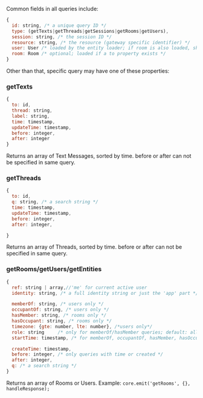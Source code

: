 Common fields in all queries include:

```javascript
{
  id: string, /* a unique query ID */
  type: (getTexts|getThreads|getSessions|getRooms|getUsers),
  session: string, /* the session ID */
  resource: string, /* the resource (gateway specific identifier) */
  user: User /* loaded by the entity loader; if room is also loaded, should have role properties. */
  room: Room /* optional; loaded if a to property exists */
}
```

Other than that, specific query may have one of these properties:

### getTexts ###

```javascript
{
  to: id,
  thread: string,
  label: string,
  time: timestamp,
  updateTime: timestamp,
  before: integer,
  after: integer
}
```
Returns an array of Text Messages, sorted by time. before or after can not be specified in same query.

### getThreads ###

```javascript
{
  to: id,
  q: string, /* a search string */
  time: timestamp,
  updateTime: timestamp,
  before: integer,
  after: integer,

}
```
Returns an array of Threads, sorted by time. before or after can not be specified in same query.
### getRooms/getUsers/getEntities ###

```javascript
{
  ref: string | array,//'me' for current active user
  identity: string, /* a full identity string or just the 'app' part */

  memberOf: string, /* users only */
  occupantOf: string, /* users only */
  hasMember: string, /* rooms only */
  hasOccupant: string, /* rooms only */
  timezone: {gte: number, lte: number}, /*users only*/
  role: string     /* only for memberOf/hasMember queries; default: all except 'banned' */
  startTime: timestamp, /* for memberOf, occupantOf, hasMember, hasOccupant only */

  createTime: timestamp,
  before: integer, /* only queries with time or created */
  after: integer,
  q: /* a search string */
}
```
Returns an array of Rooms or Users. Example: `core.emit('getRooms', {}, handleResponse);`

